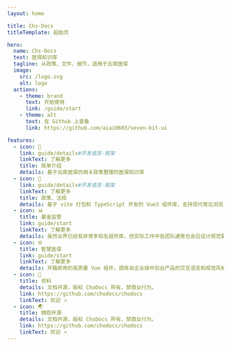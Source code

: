 ```yaml
---
layout: home

title: Chs-Docs
titleTemplate: 起始页

hero:
  name: Chs-Docs
  text: 医保知识库
  tagline: 从政策、文件、细节，适用于云南医保
  image:
    src: /logo.svg
    alt: logo
  actions:
    - theme: brand
      text: 开始使用
      link: /guide/start
    - theme: alt
      text: 在 Github 上查看
      link: https://github.com/aiai0603/seven-bit-ui

features:
  - icon: 🎉
    link: guide/details#开发语言-框架
    linkText: 了解更多
    title: 简单介绍
    details: 基于云南医保的相关政策整理的医保知识库
  - icon: 📖
    link: guide/details#开发语言-框架
    linkText: 了解更多
    title: 政策、法规
    details: 基于 vite 打包和 TypeScript 开发的 Vue3 组件库，支持现代常见浏览器，可使用 npm 安装
  - icon: 📊
    title: 基金监管
    link: guide/start
    linkText: 了解更多
    details: 虽然业界已经有非常多知名组件库，但实际工作中各团队通常也会应设计规范要求，自行开发属于团队内部的础
  - icon: 🌐
    title: 智慧医保
    link: guide/start
    linkText: 了解更多
    details: 开箱即用的高质量 Vue 组件，提炼自企业级中后台产品的交互语言和视觉风格，直接支持按需引入无需配置任何插件
  - icon: 📒
    title: 资料
    details: 文档开源，版权 ChoDocs 所有，禁商业行为。
    link: https://github.com/chodocs/chodocs
    linkText: 欢迎 ⭐
  - icon: 🌏
    title: 拥抱开源
    details: 文档开源，版权 ChsDocs 所有，禁商业行为。
    link: https://github.com/chodocs/chodocs
    linkText: 欢迎 ⭐
---
```


<script setup>
import {
  VPTeamPage,
  VPTeamPageTitle,
  VPTeamMembers
} from 'vitepress/theme';
import members from './.vitepress/sidebars/member.js';

</script>

<VPTeamPage>
  <VPTeamPageTitle>
    <template #title>
     Chs-Docs 团队人员介绍
    </template>
    <template #lead>
      Chs-Docs 的开发是由 Chs-Docs 团队开发，团队成员介绍如下
    </template>
  </VPTeamPageTitle>
  <VPTeamMembers
    :members="members"
  />
</VPTeamPage>
